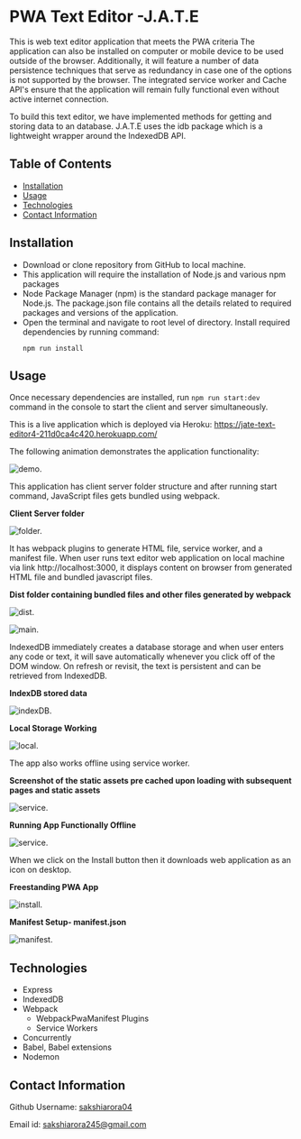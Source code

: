 # PWA Text Editor -J.A.T.E

This is web text editor application that meets the PWA criteria The application can also be installed on computer or mobile device to be used outside of the browser. Additionally, it will feature a number of data persistence techniques that serve as redundancy in case one of the options is not supported by the browser.
The integrated service worker and Cache API's ensure that the application will remain fully functional even without active internet connection.

To build this text editor, we have implemented methods for getting and storing data to an database. J.A.T.E uses the idb package which is a lightweight wrapper around the IndexedDB API. 

## Table of Contents

- [Installation](#installation)
- [Usage](#usage)
- [Technologies](#technologies)
- [Contact Information](#contact-information)


## Installation

- Download or clone repository from GitHub to local machine.
- This application will require the installation of Node.js and various npm packages
- Node Package Manager (npm) is the standard package manager for Node.js. The package.json file contains all the details related to required packages and versions of the application.
- Open the terminal and navigate to root level of directory. Install required dependencies  by running command:
   ```
   npm run install
   ```

## Usage

Once necessary dependencies are installed, run ``` npm run start:dev ``` command in the console to start the client and server simultaneously.  

This is a live application which is deployed via Heroku: https://jate-text-editor4-211d0ca4c420.herokuapp.com/

The following animation demonstrates the application functionality:

  ![demo.](./assets/images/PWA.gif)

This application has client server folder structure and after running start command,  JavaScript files gets bundled using webpack.

**Client Server folder**

  ![folder.](./assets/images/folder.jpg)

It has webpack plugins to generate HTML file, service worker, and a manifest file. When user runs text editor web application on local machine via link http://localhost:3000, it displays content on browser from generated HTML file and bundled javascript files.

**Dist folder containing bundled files and other files generated by webpack**

  ![dist.](./assets/images/dist.jpg)

  ![main.](./assets/images/main.jpg)

IndexedDB immediately creates a database storage and when user enters any code or text, it will save automatically whenever you click off of the DOM window. On refresh or revisit, the text is persistent and can be retrieved from IndexedDB.

**IndexDB stored data**

![indexDB.](./assets/images/index.jpg)

**Local Storage Working**

![local.](./assets/images/local.jpg)

 The app also works offline using service worker.

**Screenshot of the static assets pre cached upon loading with subsequent pages and static assets**

 ![service.](./assets/images/service.jpg)

 **Running App Functionally Offline**

  ![service.](./assets/images/offline.jpg)

When we click on the Install button then it downloads web application as an icon on desktop.

**Freestanding PWA App**

 ![install.](./assets/images/install.jpg)

**Manifest Setup- manifest.json**

 ![manifest.](./assets/images/manifest.jpg)

## Technologies

- Express
- IndexedDB
- Webpack 
  * WebpackPwaManifest Plugins
  * Service Workers
- Concurrently
- Babel, Babel extensions
- Nodemon

## Contact Information

Github Username: [sakshiarora04](https://github.com/sakshiarora04)

Email id: sakshiarora245@gmail.com

